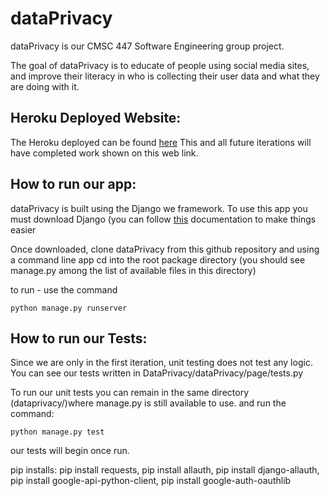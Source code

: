 # dataPrivacy

dataPrivacy is our CMSC 447 Software Engineering group project.

The goal of dataPrivacy is to educate of people using social media sites, and improve their literacy in who is collecting their user data and what they are doing with it.

## Heroku Deployed Website:

The Heroku deployed can be found [here](dataprivacy.herokuapp.com) This and all future iterations will have completed work shown on this web link.

## How to run our app:

dataPrivacy is built using the Django we framework. To use this app you must download Django (you can follow [this](https://www.djangoproject.com/download/) documentation to make things easier

Once downloaded, clone dataPrivacy from this github repository and using a command line app cd into the root package directory (you should see manage.py among the list of available files in this directory)

to run - use the command

```
python manage.py runserver

```

## How to run our Tests:

Since we are only in the first iteration, unit testing does not test any logic. You can see our tests written in DataPrivacy/dataPrivacy/page/tests.py

To run our unit tests you can remain in the same directory (dataprivacy/)where manage.py is still available to use. and run the command:

```
python manage.py test

```

our tests will begin once run.


pip installs: pip install requests, pip install allauth, pip install django-allauth, pip install google-api-python-client, pip install google-auth-oauthlib
